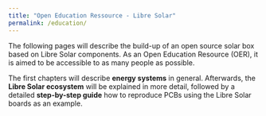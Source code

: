 ```yaml
---
title: "Open Education Ressource - Libre Solar"
permalink: /education/
---
```


The following pages will describe the build-up of an open source solar box based on Libre Solar components. As an Open Education Resource (OER), it is aimed to be accessible to as many people as possible.

The first chapters will describe **energy systems** in general. Afterwards, the **Libre Solar ecosystem** will be explained in more detail, followed by a detailed **step-by-step guide** how to reproduce PCBs using the Libre Solar boards as an example.
